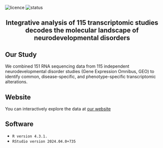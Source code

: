 ![licence](https://badgen.net/badge/Licence/CC-BY-4.0/purple)
![status](https://badgen.net/badge/Status/Complete/green)

<h2 align="center">
Integrative analysis of 115 transcriptomic studies decodes the molecular landscape of neurodevelopmental disorders
</h2>

## Our Study
We combined 151 RNA sequencing data from 115 independent neurodevelopmental disorder studies (Gene Expression Omnibus, GEO) to identify common, disease-specific, and phenotype-specific transcriptomic alterations.
## Website
You can interactively explore the data at <a href="https://SyNUM.shinyapps.io/NDD-transcriptomic-atlas/">our website</a>
## Software
* `R version 4.3.1.`
* `RStudio version 2024.04.0+735`

